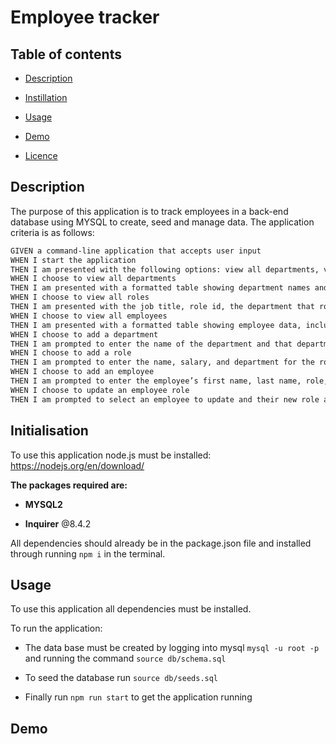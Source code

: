 # Employee tracker 

## Table of contents

* [Description](#Description)

* [Instillation](#Instillation)

* [Usage](#Usage)

* [Demo](#Demo)

* [Licence](#License)

## Description

The purpose of this application is to track employees in a back-end database using MYSQL to create, seed and manage data. The application criteria is as follows:

```markdown
GIVEN a command-line application that accepts user input
WHEN I start the application
THEN I am presented with the following options: view all departments, view all roles, view all employees, add a department, add a role, add an employee, and update an employee role
WHEN I choose to view all departments
THEN I am presented with a formatted table showing department names and department ids
WHEN I choose to view all roles
THEN I am presented with the job title, role id, the department that role belongs to, and the salary for that role
WHEN I choose to view all employees
THEN I am presented with a formatted table showing employee data, including employee ids, first names, last names, job titles, departments, salaries, and managers that the employees report to
WHEN I choose to add a department
THEN I am prompted to enter the name of the department and that department is added to the database
WHEN I choose to add a role
THEN I am prompted to enter the name, salary, and department for the role and that role is added to the database
WHEN I choose to add an employee
THEN I am prompted to enter the employee’s first name, last name, role, and manager, and that employee is added to the database
WHEN I choose to update an employee role
THEN I am prompted to select an employee to update and their new role and this information is updated in the database
```

## Initialisation

To use this application node.js must be installed: https://nodejs.org/en/download/ <br />

**The packages required are:**

* **MYSQL2**  

* **Inquirer** @8.4.2

All dependencies should already be in the package.json file and installed through running ```npm i``` in the terminal.

## Usage

To use this application all dependencies must be installed. <br>

To run the application:

* The data base must be created by logging into mysql `mysql -u root -p` and running the command `source db/schema.sql`

* To seed the database run `source db/seeds.sql`

* Finally run `npm run start` to get the application running 

## Demo
